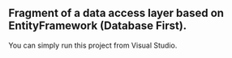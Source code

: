 ## Fragment of a data access layer based on EntityFramework (Database First).

You can simply run this project from Visual Studio.
